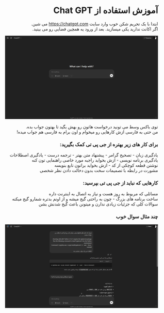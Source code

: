 <div dir="rtl">

# آموزش استفاده از Chat GPT

ابتدا با یک تحریم شکن خوب وارد سایت https://chatgpt.com می شین.  
اگر اکانت ندارید یکی میسازید. بعد از ورود یه همچین فضایی رو می بینید.

![chat gpt](/.assets/gpt/gpt.png)

توی باکس وسط می تونید درخواست هاتون رو بهش بگید تا بهتون جواب بده.  
من حتی به فارسی ازش کارهایی رو میخوام و اون برام به فارسی هم جواب میده!

### برای کار های زیر بهتره از جی پی تی کمک بگیرید:

یادگیری زبان - تصحیح گرامر - پیشنهاد متن بهتر - ترجمه درست - یادگیری اصطلاحات  
یادگیری برنامه نویسی - ازش بخواید راجبه مورد خاصی راهنمایی تون کنه  
نوشتن قطعه کوچکی از کد - ازش بخواید براتون تابع بنویسه  
مشورت در رابطه با تصمیمات سخت بدون دخالت دادن نظر شخصی

### کارهایی که نباید از جی پی تی بپرسید:

مسائلی که مربوط به روز هست و نیاز به اتصال به اینترنت داره  
ساخت برنامه های بزرگ - چون به راحتی گیج میشه و از اونم بدتره شمارو گیج میکنه  
سوالات کلی که جزئیات زیادی ندارن و میتونن باعث گیج شدنش بشن

### چند مثال سوال خوب

![chat gpt](/.assets/gpt/q1.png)

</div>
